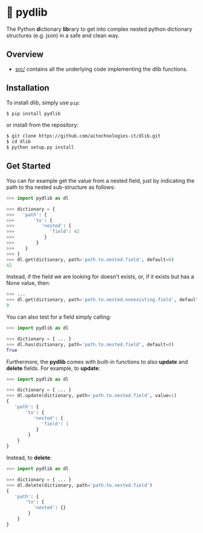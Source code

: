 # :yarn: pydlib
The Python **d**ictionary **lib**rary to get into complex nested python dictionary structures (e.g. json) in a safe and clean way.

## Overview

* [src/](src) contains all the underlying code implementing the dlib functions.

## Installation

To install dlib, simply use `pip`:

```bash
$ pip install pydlib
```

or install from the repository:

```bash
$ git clone https://github.com/aitechnologies-it/dlib.git
$ cd dlib
$ python setup.py install
```

## Get Started

You can for example get the value from a nested field, just by indicating the path to tha nested sub-structure as follows:

```python
>>> import pydlib as dl

>>> dictionary = {
>>>   'path': {
>>>       'to': {
>>>          'nested': {
>>>             'field': 42
>>>           }
>>>        }
>>>    }
>>> }
>>> dl.get(dictionary, path='path.to.nested.field', default=0)
42
```

Instead, if the field we are looking for doesn't exists, or, if it exists but has a None value, then:

```python
>>> ...
>>> dl.get(dictionary, path='path.to.nested.nonexisting.field', default=0)
0
```

You can also test for a field simply calling:

```python
>>> import pydlib as dl

>>> dictionary = { ... }
>>> dl.has(dictionary, path='path.to.nested.field', default=0)
True
```

Furthermore, the **pydlib** comes with built-in functions to also **update** and **delete** fields. For example, to **update**:

```python
>>> import pydlib as dl

>>> dictionary = { ... }
>>> dl.update(dictionary, path='path.to.nested.field', value=1)
{
   'path': {
       'to': {
          'nested': {
             'field': 1
           }
        }
    }
}
```

Instead, to **delete**:

```python
>>> import pydlib as dl

>>> dictionary = { ... }
>>> dl.delete(dictionary, path='path.to.nested.field')
{
   'path': {
       'to': {
          'nested': {}
        }
    }
}
```
